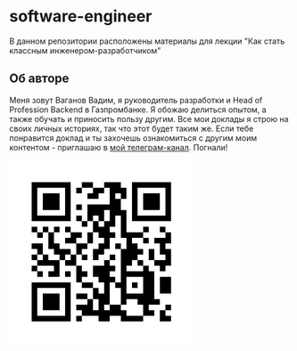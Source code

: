 # software-engineer

В данном репозитории расположены материалы для лекции "Как стать классным инженером-разработчиком"

## Об авторе

Меня зовут Ваганов Вадим, я руководитель разработки и Head of Profession Backend в Газпромбанке.
Я обожаю делиться опытом, а также обучать и приносить пользу другим. Все мои доклады я строю на своих личных
историях, так что этот будет таким же. Если тебе понравится доклад и ты захочешь ознакомиться с другим моим
контентом - приглашаю в [мой телеграм-канал](https://t.me/vaganov_vadim). Погнали!

![tg-qr.png](static/tg-qr.gif)
